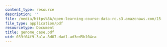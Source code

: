 ```yaml
---
content_type: resource
description: ''
file: /media/https%3A/open-learning-course-data-rc.s3.amazonaws.com/15-066j-system-optimization-and-analysis-for-manufacturing-summer-2003/039f04f93a1a8d07dad1ad3ed5b104ca_genome_case.pdf
file_type: application/pdf
resourcetype: Document
title: genome_case.pdf
uid: 039f04f9-3a1a-8d07-dad1-ad3ed5b104ca
---
```

